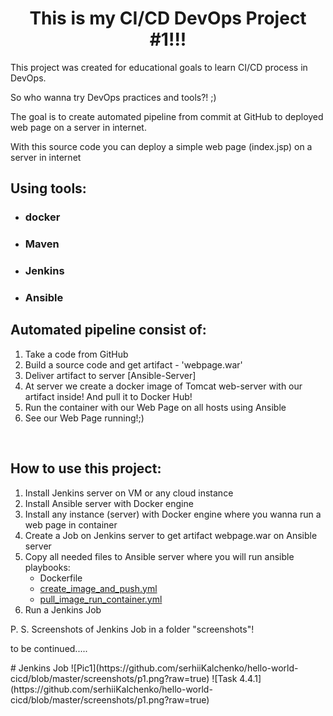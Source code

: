 <h1 style="text-align: center;">This is my CI/CD DevOps Project #1!!!</h1>
<p>This project was created for educational goals to learn CI/CD process in DevOps.</p>
<p>So who wanna try DevOps practices and tools?! ;)</p>
<p>The goal is to create automated pipeline from commit at GitHub to deployed web page on a server in internet.</p>
<p>With this source code you can deploy a simple web page (index.jsp) on a server in internet</p>
<h2>Using tools:</h2>
<ul>
<li>
<h3>docker</h3>
</li>
<li>
<h3>Maven</h3>
</li>
<li>
<h3>Jenkins</h3>
</li>
<li>
<h3>Ansible</h3>
</li>
</ul>
<h2>Automated pipeline consist of:</h2>
<ol>
<li>Take a code from GitHub</li>
<li>Build a source code and get artifact - 'webpage.war'</li>
<li>Deliver artifact to server [Ansible-Server]</li>
<li>At server we create a docker image of Tomcat web-server with our artifact inside! And pull it to Docker Hub!</li>
<li>Run the container with our Web Page on all hosts using Ansible</li>
<li>See our Web Page running!;)</li>
</ol>
<p>&nbsp;</p>
<h2>How to use this project:</h2>
<ol>
<li>Install Jenkins server on VM or any cloud instance</li>
<li>Install Ansible server with Docker engine</li>
<li>Install any instance (server) with Docker engine where you wanna run a web page in container</li>
<li>Create a Job on Jenkins server to get artifact webpage.war on Ansible server</li>
<li>Copy all needed files to Ansible server where you will run ansible playbooks:<br />
<ul>
<li>Dockerfile</li>
<li><a class="js-navigation-open link-gray-dark" title="create_image_and_push.yml" href="https://github.com/serhiiKalchenko/hello-world-cicd/blob/master/create_image_and_push.yml">create_image_and_push.yml</a></li>
<li><a class="js-navigation-open link-gray-dark" title="pull_image_run_container.yml" href="https://github.com/serhiiKalchenko/hello-world-cicd/blob/master/pull_image_run_container.yml">pull_image_run_container.yml</a></li>
</ul>
</li>
<li>Run a Jenkins Job</li>
</ol>
<p>P. S. Screenshots of Jenkins Job in a folder "screenshots"!</p>
<p>to be continued.....</p>
# Jenkins Job
![Pic1](https://github.com/serhiiKalchenko/hello-world-cicd/blob/master/screenshots/p1.png?raw=true)
![Task 4.4.1](https://github.com/serhiiKalchenko/hello-world-cicd/blob/master/screenshots/p1.png?raw=true)
